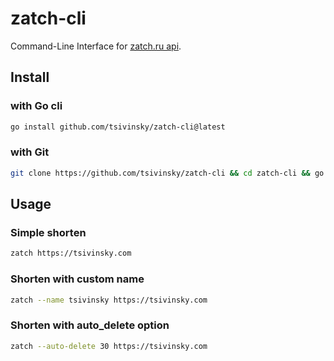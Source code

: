 # zatch-cli

Command-Line Interface for [zatch.ru api](https://zatch.ru).

## Install

### with Go cli

```bash
go install github.com/tsivinsky/zatch-cli@latest
```

### with Git

```bash
git clone https://github.com/tsivinsky/zatch-cli && cd zatch-cli && go build -o zatch && chmod +x zatch && sudo cp zatch /usr/bin/zatch
```

## Usage

### Simple shorten

```bash
zatch https://tsivinsky.com
```

### Shorten with custom name

```bash
zatch --name tsivinsky https://tsivinsky.com
```

### Shorten with auto_delete option

```bash
zatch --auto-delete 30 https://tsivinsky.com
```

